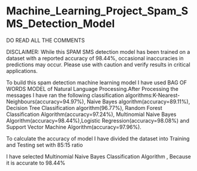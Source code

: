 # Machine_Learning_Project_Spam_SMS_Detection_Model

DO READ  ALL THE COMMENTS

DISCLAIMER: While this SPAM SMS detection model has been trained on a dataset with a reported accuracy of 98.44%, occasional inaccuracies in predictions may occur. Please use with caution and verify results in critical applications.

To build this spam detection machine learning model I have used BAG OF WORDS MODEL of Natural Language Processing.After Processing 
the messages I have ran the following classification algorithms:K-Nearest-Neighbours(accuracy=94.97%), Naive Bayes algorithm(accuracy=89.11%),
Decision Tree Classification algorithm(96.77%), Random Forest Classification Algorithm(accuracy=97.24%), Multinomial Naive Bayes
Algorithm(accuracy=98.44%),Logistic Regression(accuracy=98.08%) and Support Vector Machine Algorithm(accuracy=97.96%).

To calculate the accuracy of model I have divided the dataset into Training and Testing set with 85:15 ratio

I have selected Multinomial Naive Bayes Classification Algorithm , Because it is accurate to 98.44%
